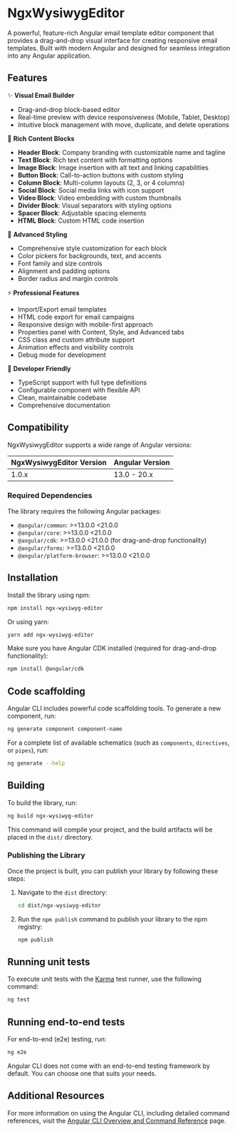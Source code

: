 # NgxWysiwygEditor

A powerful, feature-rich Angular email template editor component that provides a drag-and-drop visual interface for creating responsive email templates. Built with modern Angular and designed for seamless integration into any Angular application.

## Features

✨ **Visual Email Builder**
- Drag-and-drop block-based editor
- Real-time preview with device responsiveness (Mobile, Tablet, Desktop)
- Intuitive block management with move, duplicate, and delete operations

🧩 **Rich Content Blocks**
- **Header Block**: Company branding with customizable name and tagline
- **Text Block**: Rich text content with formatting options
- **Image Block**: Image insertion with alt text and linking capabilities
- **Button Block**: Call-to-action buttons with custom styling
- **Column Block**: Multi-column layouts (2, 3, or 4 columns)
- **Social Block**: Social media links with icon support
- **Video Block**: Video embedding with custom thumbnails
- **Divider Block**: Visual separators with styling options
- **Spacer Block**: Adjustable spacing elements
- **HTML Block**: Custom HTML code insertion

🎨 **Advanced Styling**
- Comprehensive style customization for each block
- Color pickers for backgrounds, text, and accents
- Font family and size controls
- Alignment and padding options
- Border radius and margin controls

⚡ **Professional Features**
- Import/Export email templates
- HTML code export for email campaigns
- Responsive design with mobile-first approach
- Properties panel with Content, Style, and Advanced tabs
- CSS class and custom attribute support
- Animation effects and visibility controls
- Debug mode for development

🔧 **Developer Friendly**
- TypeScript support with full type definitions
- Configurable component with flexible API
- Clean, maintainable codebase
- Comprehensive documentation

## Compatibility

NgxWysiwygEditor supports a wide range of Angular versions:

| NgxWysiwygEditor Version | Angular Version |
|--------------------------|-----------------|
| 1.0.x                    | 13.0 - 20.x     |

### Required Dependencies

The library requires the following Angular packages:
- `@angular/common`: >=13.0.0 <21.0.0
- `@angular/core`: >=13.0.0 <21.0.0
- `@angular/cdk`: >=13.0.0 <21.0.0 (for drag-and-drop functionality)
- `@angular/forms`: >=13.0.0 <21.0.0
- `@angular/platform-browser`: >=13.0.0 <21.0.0

## Installation

Install the library using npm:

```bash
npm install ngx-wysiwyg-editor
```

Or using yarn:

```bash
yarn add ngx-wysiwyg-editor
```

Make sure you have Angular CDK installed (required for drag-and-drop functionality):

```bash
npm install @angular/cdk
```

## Code scaffolding

Angular CLI includes powerful code scaffolding tools. To generate a new component, run:

```bash
ng generate component component-name
```

For a complete list of available schematics (such as `components`, `directives`, or `pipes`), run:

```bash
ng generate --help
```

## Building

To build the library, run:

```bash
ng build ngx-wysiwyg-editor
```

This command will compile your project, and the build artifacts will be placed in the `dist/` directory.

### Publishing the Library

Once the project is built, you can publish your library by following these steps:

1. Navigate to the `dist` directory:
   ```bash
   cd dist/ngx-wysiwyg-editor
   ```

2. Run the `npm publish` command to publish your library to the npm registry:
   ```bash
   npm publish
   ```

## Running unit tests

To execute unit tests with the [Karma](https://karma-runner.github.io) test runner, use the following command:

```bash
ng test
```

## Running end-to-end tests

For end-to-end (e2e) testing, run:

```bash
ng e2e
```

Angular CLI does not come with an end-to-end testing framework by default. You can choose one that suits your needs.

## Additional Resources

For more information on using the Angular CLI, including detailed command references, visit the [Angular CLI Overview and Command Reference](https://angular.dev/tools/cli) page.

